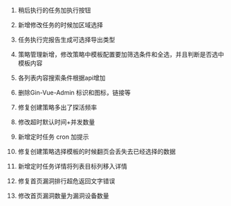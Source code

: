 1. 稍后执行的任务加执行按钮
2. 新增修改任务的时候加区域选择
3. 任务执行完报告生成可选择导出类型
4. 策略管理新增，修改策略中模板配置要加筛选条件和全选，并且判断是否选中模板内容
5. 各列表内容搜索条件根据api增加
6. 删除Gin-Vue-Admin 标识和图标，链接等


1. 修复创建策略多出了探活频率
2. 修改超时默认时间+并发数量
3. 新增定时任务 cron 加提示
4. 修复创建策略选择模板的时候翻页会丢失去已经选择的数据
5. 新增定时任务详情将列表目标列移入详情
6. 修复首页漏洞排行超危返回文字错误
7. 修改首页漏洞数量为漏洞设备数量
